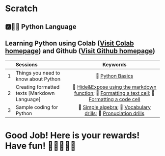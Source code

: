 # Scratch

## :a::hamster::paw_prints: Python Language
## **Learning Python** using **Colab** ([Visit Colab homepage](https://colab.research.google.com/?utm_source=scs-index)) and **Github** ([Visit Github homepage](https://github.com/))

|  | Sessions | Keywords |
|:--|:---|:---:|
| 1 | Things you need to know about Python | 🐤 [Python Basics](https://github.com/ms624atyale/Scratch/blob/main/Python_Basics.ipynb) |  
| 2 | Creating formatted texts [Markdown Language] | 🐤 [Hide&Expose using the markdown function](https://github.com/ms624atyale/Scratch/blob/main/Markdown1_Hide%26Expose_ModifiedfromMK316.ipynb); 🐣 [Formatting a text cell](https://github.com/ms624atyale/Scratch/blob/main/TextCells_Format_ModifiedfromMK316.ipynb); 🐥 [Formatting a code cell](https://github.com/ms624atyale/Scratch/blob/main/CodeCells_Basic_.ipynb)|
| 3 | Sample coding for Python | 🐠 [Simple algebra]();  🐬 [Vocabulary drills]();  🐳  [Pronuciation drills](https://github.com/ms624atyale/Scratch/blob/main/Markdown3_Text2Speech_ModifiedfromMK316.ipynb) |  


# Good Job! Here is your rewards! Have fun! :icecream::tropical_drink::cake::apple::watermelon:

